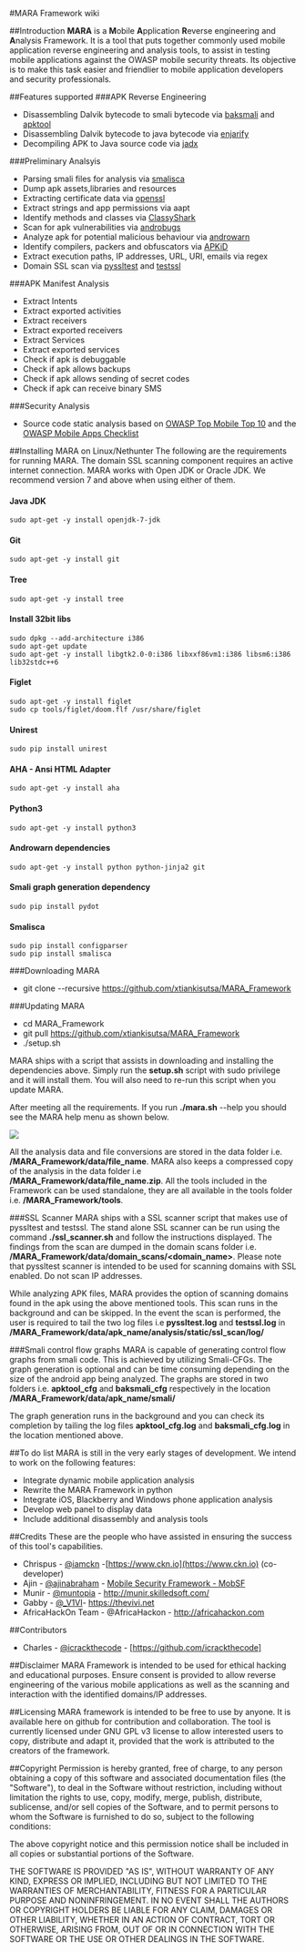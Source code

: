 #MARA Framework wiki

##Introduction
**MARA** is a **M**obile **A**pplication **R**everse engineering and **A**nalysis Framework. It is a tool that puts together commonly used mobile application reverse engineering and analysis tools, to assist in testing mobile applications against the OWASP mobile security threats. Its objective is to make this task easier and friendlier to mobile application developers and security professionals. 

##Features supported
###APK Reverse Engineering
* Disassembling Dalvik bytecode to smali bytecode via [baksmali](https://bitbucket.org/JesusFreke/smali/downloads) and [apktool](https://ibotpeaches.github.io/Apktool/install/)
* Disassembling Dalvik bytecode to java bytecode via [enjarify](https://github.com/google/enjarify)
* Decompiling APK to Java source code via [jadx](https://github.com/skylot/jadx) 

###Preliminary Analsyis
* Parsing smali files for analysis via [smalisca](https://github.com/dorneanu/smalisca) 
* Dump apk assets,libraries and resources
* Extracting certificate data via [openssl](https://github.com/openssl/openssl)
* Extract strings and app permissions via aapt
* Identify methods and classes via [ClassyShark](https://github.com/google/android-classyshark)
* Scan for apk vulnerabilities via [androbugs](https://github.com/AndroBugs/AndroBugs_Framework)
* Analyze apk for potential malicious behaviour via [androwarn](https://github.com/maaaaz/androwarn)
* Identify compilers, packers and obfuscators via [APKiD](https://github.com/rednaga/APKiD)
* Extract execution paths, IP addresses, URL, URI, emails via regex
* Domain SSL scan via [pyssltest](https://github.com/moheshmohan/pyssltest) and [testssl](https://github.com/drwetter/testssl.sh) 

###APK Manifest Analysis
* Extract Intents
* Extract exported activities
* Extract receivers
* Extract exported receivers
* Extract Services
* Extract exported services
* Check if apk is debuggable
* Check if apk allows backups
* Check if apk allows sending of secret codes
* Check if apk can receive binary SMS

###Security Analysis
* Source code static analysis based on [OWASP Top Mobile Top 10](https://www.owasp.org/index.php/Mobile_Top_10_2016-Top_10) and the [OWASP Mobile Apps Checklist](https://drive.google.com/file/d/0BxOPagp1jPHWYmg3Y3BfLVhMcmc/view)

##Installing MARA on Linux/Nethunter
The following are the requirements for running MARA. The domain SSL scanning component requires an active internet connection. MARA works with Open JDK or Oracle JDK. We recommend version 7 and above when using either of them. 
#### Java JDK
    sudo apt-get -y install openjdk-7-jdk 

#### Git
    sudo apt-get -y install git

#### Tree
    sudo apt-get -y install tree

#### Install 32bit libs
    sudo dpkg --add-architecture i386
    sudo apt-get update
    sudo apt-get -y install libgtk2.0-0:i386 libxxf86vm1:i386 libsm6:i386 lib32stdc++6

#### Figlet
    sudo apt-get -y install figlet
    sudo cp tools/figlet/doom.flf /usr/share/figlet

#### Unirest
    sudo pip install unirest

#### AHA - Ansi HTML Adapter
    sudo apt-get -y install aha

#### Python3
    sudo apt-get -y install python3

#### Androwarn dependencies
    sudo apt-get -y install python python-jinja2 git

#### Smali graph generation dependency
    sudo pip install pydot

#### Smalisca
    sudo pip install configparser
    sudo pip install smalisca

###Downloading MARA
* git clone --recursive https://github.com/xtiankisutsa/MARA_Framework

###Updating MARA
* cd MARA_Framework
* git pull https://github.com/xtiankisutsa/MARA_Framework
* ./setup.sh

MARA ships with a script that assists in downloading and installing the dependencies above. Simply run the **setup.sh** script with sudo privilege and it will install them. You will also need to re-run this script when you update MARA. 

After meeting all the requirements. If you run **./mara.sh** --help you should see the MARA help menu as shown below.

![](https://raw.githubusercontent.com/xtiankisutsa/MARA_Framework/master/documentation/help.png)

All the analysis data and file conversions are stored in the data folder i.e. **/MARA_Framework/data/file_name**. MARA also keeps a compressed copy of the analysis in the data folder i.e **/MARA_Framework/data/file_name.zip**. All the tools included in the Framework can be used standalone, they are all available in the tools folder i.e. **/MARA_Framework/tools**.

###SSL Scanner
MARA ships with a SSL scanner script that makes use of pyssltest and testssl. The stand alone SSL scanner can be run using the command **./ssl_scanner.sh** and follow the instructions displayed. The findings from the scan are dumped in the domain scans folder i.e. **/MARA_Framework/data/domain_scans/<domain_name>**. Please note that pyssltest scanner is intended to be used for scanning domains with SSL enabled. Do not scan IP addresses. 

While analyzing APK files, MARA provides the option of scanning domains found in the apk using the above mentioned tools. This scan runs in the background and can be skipped. In the event the scan is performed, the user is required to tail the two log files i.e **pyssltest.log** and **testssl.log** in **/MARA_Framework/data/apk_name/analysis/static/ssl_scan/log/**

###Smali control flow graphs
MARA is capable of generating control flow graphs from smali code. This is achieved by utilizing Smali-CFGs. The graph generation is optional and can be time consuming depending on the size of the android app being analyzed. The graphs are stored in two folders i.e. **apktool_cfg** and **baksmali_cfg** respectively in the location **/MARA_Framework/data/apk_name/smali/**

The graph generation runs in the background and you can check its completion by tailing the log files **apktool_cfg.log** and **baksmali_cfg.log** in the location mentioned above. 

##To do list
MARA is still in the very early stages of development. We intend to work on the following features: 
* Integrate dynamic mobile application analysis
* Rewrite the MARA Framework in python
* Integrate iOS, Blackberry and Windows phone application analysis
* Develop web panel to display data
* Include additional disassembly and analysis tools 

##Credits
These are the people who have assisted in ensuring the success of this tool's capabilities. 
* Chrispus - [@iamckn](https://twitter.com/iamckn) -[https://www.ckn.io](https://www.ckn.io) (co-developer)
* Ajin - [@ajinabraham](https://twitter.com/ajinabraham) - [Mobile Security Framework - MobSF](https://github.com/ajinabraham/Mobile-Security-Framework-MobSF)
* Munir - [@muntopia](https://twitter.com/muntopia) - http://munir.skilledsoft.com/
* Gabby - [@_V1VI](https://twitter.com/_V1VI)- https://thevivi.net
* AfricaHackOn Team - @AfricaHackon - http://africahackon.com

##Contributors
* Charles - [@icrackthecode](https://twitter.com/icrackthecode) - [https://github.com/icrackthecode]

##Disclaimer
MARA Framework is intended to be used for ethical hacking and educational purposes. Ensure consent is provided to allow reverse engineering of the various mobile applications as well as the scanning and interaction with the identified domains/IP addresses. 

##Licensing
MARA framework is intended to be free to use by anyone. It is available here on github for contribution and collaboration. The tool is currently licensed under GNU GPL v3 license to allow interested users to copy, distribute and adapt it, provided that the work is attributed to the creators of the framework.

##Copyright
Permission is hereby granted, free of charge, to any person obtaining a copy of this software and associated documentation files (the "Software"), to deal in the Software without restriction, including without limitation the rights to use, copy, modify, merge, publish, distribute, sublicense, and/or sell copies of the Software, and to permit persons to whom the Software is furnished to do so, subject to the following conditions:

The above copyright notice and this permission notice shall be included in all copies or substantial portions of the Software.

THE SOFTWARE IS PROVIDED "AS IS", WITHOUT WARRANTY OF ANY KIND, EXPRESS OR IMPLIED, INCLUDING BUT NOT LIMITED TO THE WARRANTIES OF MERCHANTABILITY, FITNESS FOR A PARTICULAR PURPOSE AND NONINFRINGEMENT. IN NO EVENT SHALL THE AUTHORS OR COPYRIGHT HOLDERS BE LIABLE FOR ANY CLAIM, DAMAGES OR OTHER LIABILITY, WHETHER IN AN ACTION OF CONTRACT, TORT OR OTHERWISE, ARISING FROM, OUT OF OR IN CONNECTION WITH THE SOFTWARE OR THE USE OR OTHER DEALINGS IN THE SOFTWARE.
